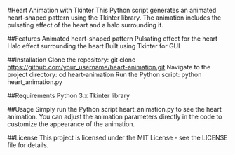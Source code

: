 #Heart Animation with Tkinter
This Python script generates an animated heart-shaped pattern using the Tkinter library. The animation includes the pulsating effect of the heart and a halo surrounding it.

##Features
Animated heart-shaped pattern
Pulsating effect for the heart
Halo effect surrounding the heart
Built using Tkinter for GUI

##Installation
Clone the repository:
git clone https://github.com/your_username/heart-animation.git
Navigate to the project directory:
cd heart-animation
Run the Python script:
python heart_animation.py

##Requirements
Python 3.x
Tkinter library

##Usage
Simply run the Python script heart_animation.py to see the heart animation. You can adjust the animation parameters directly in the code to customize the appearance of the animation.

##License
This project is licensed under the MIT License - see the LICENSE file for details.


